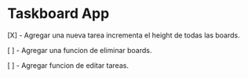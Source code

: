 # Taskboard App

[X] - Agregar una nueva tarea incrementa el height de todas las boards.

[ ] - Agregar una funcion de eliminar boards.

[ ] - Agregar funcion de editar tareas.
